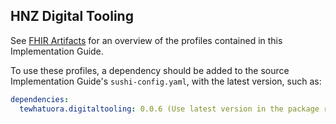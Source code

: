 ## HNZ Digital Tooling

See [FHIR Artifacts](./artifacts.html) for an overview of the profiles contained in this Implementation Guide.

To use these profiles, a dependency should be added to the source Implementation Guide's `sushi-config.yaml`, with the latest version, such as:

```yaml
dependencies:
  tewhatuora.digitaltooling: 0.0.6 (Use latest version in the package registry https://simplifier.net/packages/tewhatuora.digitaltooling)
```
